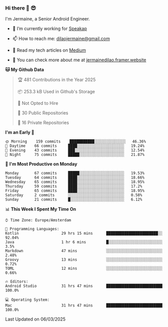 ### Hi there 👋 😎
I'm Jermaine, a Senior Android Engineer.

- 🔭 I’m currently working for [Speakap](https://www.speakap.com/)

- 📫 How to reach me: dilaojermaine@gmail.com

- 📖 Read my tech articles on [Medium](https://jermainedilao.medium.com/)

- 👀 You can check more about me at [jermainedilao.framer.website](https://jermainedilao.framer.website)

<!--
**jermainedilao/jermainedilao** is a ✨ _special_ ✨ repository because its `README.md` (this file) appears on your GitHub profile.

Here are some ideas to get you started:

- 🔭 I’m currently working on ...
- 🌱 I’m currently learning ...
- 👯 I’m looking to collaborate on ...
- 🤔 I’m looking for help with ...
- 💬 Ask me about ...
- 📫 How to reach me: ...
- 😄 Pronouns: ...
- ⚡ Fun fact: ...
-->

<!--START_SECTION:waka-->
**🐱 My Github Data** 

> 🏆 481 Contributions in the Year 2025
 > 
> 📦 253.3 kB Used in Github's Storage 
 > 
> 🚫 Not Opted to Hire
 > 
> 📜 30 Public Repositories 
 > 
> 🔑 16 Private Repositories  
 > 
**I'm an Early 🐤** 

```text
🌞 Morning    159 commits    ███████████░░░░░░░░░░░░░░   46.36% 
🌆 Daytime    66 commits     ████░░░░░░░░░░░░░░░░░░░░░   19.24% 
🌃 Evening    43 commits     ███░░░░░░░░░░░░░░░░░░░░░░   12.54% 
🌙 Night      75 commits     █████░░░░░░░░░░░░░░░░░░░░   21.87%

```
📅 **I'm Most Productive on Monday** 

```text
Monday       67 commits     █████░░░░░░░░░░░░░░░░░░░░   19.53% 
Tuesday      64 commits     ████░░░░░░░░░░░░░░░░░░░░░   18.66% 
Wednesday    65 commits     ████░░░░░░░░░░░░░░░░░░░░░   18.95% 
Thursday     59 commits     ████░░░░░░░░░░░░░░░░░░░░░   17.2% 
Friday       65 commits     ████░░░░░░░░░░░░░░░░░░░░░   18.95% 
Saturday     2 commits      ░░░░░░░░░░░░░░░░░░░░░░░░░   0.58% 
Sunday       21 commits     █░░░░░░░░░░░░░░░░░░░░░░░░   6.12%

```


📊 **This Week I Spent My Time On** 

```text
⌚︎ Time Zone: Europe/Amsterdam

💬 Programming Languages: 
Kotlin                   29 hrs 15 mins      ███████████████████████░░   92.04% 
Java                     1 hr 6 mins         █░░░░░░░░░░░░░░░░░░░░░░░░   3.5% 
Markdown                 47 mins             ░░░░░░░░░░░░░░░░░░░░░░░░░   2.48% 
Groovy                   13 mins             ░░░░░░░░░░░░░░░░░░░░░░░░░   0.72% 
TOML                     12 mins             ░░░░░░░░░░░░░░░░░░░░░░░░░   0.66%

🔥 Editors: 
Android Studio           31 hrs 47 mins      █████████████████████████   100.0%

💻 Operating System: 
Mac                      31 hrs 47 mins      █████████████████████████   100.0%

```


 Last Updated on 06/03/2025
<!--END_SECTION:waka-->
